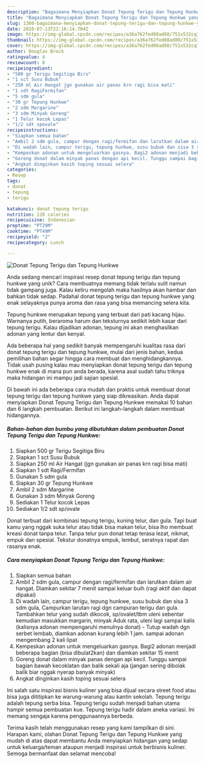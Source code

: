 ```yaml
---
description: "Bagaimana Menyiapkan Donat Tepung Terigu dan Tepung Hunkwe yang Enak"
title: "Bagaimana Menyiapkan Donat Tepung Terigu dan Tepung Hunkwe yang Enak"
slug: 1360-bagaimana-menyiapkan-donat-tepung-terigu-dan-tepung-hunkwe-yang-enak
date: 2020-07-13T22:16:14.704Z
image: https://img-global.cpcdn.com/recipes/a36a762fed08ad80/751x532cq70/donat-tepung-terigu-dan-tepung-hunkwe-foto-resep-utama.jpg
thumbnail: https://img-global.cpcdn.com/recipes/a36a762fed08ad80/751x532cq70/donat-tepung-terigu-dan-tepung-hunkwe-foto-resep-utama.jpg
cover: https://img-global.cpcdn.com/recipes/a36a762fed08ad80/751x532cq70/donat-tepung-terigu-dan-tepung-hunkwe-foto-resep-utama.jpg
author: Douglas Brock
ratingvalue: 4
reviewcount: 8
recipeingredient:
- "500 gr Terigu Segitiga Biru"
- "1 sct Susu Bubuk"
- "250 ml Air Hangat jgn gunakan air panas krn ragi bisa mati"
- "1 sdt RagiFermifan"
- "5 sdm gula"
- "30 gr Tepung Hunkwe"
- "2 sdm Margarine"
- "3 sdm Minyak Goreng"
- "1 Telur kocok Lepas"
- "1/2 sdt spovale"
recipeinstructions:
- "Siapkan semua bahan"
- "Ambil 2 sdm gula, campur dengan ragi/fermifan dan larutkan dalam air hangat. Diamkan sekitar 7 menit sampai keluar buih (ragi aktif dan dapat dipakai)"
- "Di wadah lain, campur terigu, tepung hunkwe, susu bubuk dan sisa 3 sdm gula, Campurkan larutan ragi dgn campuran terigu dan gula. Tambahkan telur yang sudah dikocok, sp/ovalet/tbm uleni sebentar kemudian masukkan margarin, minyak Aduk rata, uleni lagi sampai kalis (kalisnya adonan mempengaruhi menulnya donat) Tutup wadah dgn serbet lembab, diamkan adonan kurang lebih 1 jam. sampai adonan mengembang 2 kali lipat"
- "Kempeskan adonan untuk mengeluarkan gasnya. Bagi2 adonan menjadi beberapa bagian (bisa dibulat2kan) dan diamkan sekitar 15 menit"
- "Goreng donat dalam minyak panas dengan api kecil. Tunggu sampai bagian bawah kecoklatan dan balik sekali aja (jangan sering dibolak balik biar nggak nyerap banyak minyak)"
- "Angkat dinginkan kasih toping sesuai selera"
categories:
- Resep
tags:
- donat
- tepung
- terigu

katakunci: donat tepung terigu 
nutrition: 120 calories
recipecuisine: Indonesian
preptime: "PT29M"
cooktime: "PT49M"
recipeyield: "2"
recipecategory: Lunch

---
```



![Donat Tepung Terigu dan Tepung Hunkwe](https://img-global.cpcdn.com/recipes/a36a762fed08ad80/751x532cq70/donat-tepung-terigu-dan-tepung-hunkwe-foto-resep-utama.jpg)

Anda sedang mencari inspirasi resep donat tepung terigu dan tepung hunkwe yang unik? Cara membuatnya memang tidak terlalu sulit namun tidak gampang juga. Kalau keliru mengolah maka hasilnya akan hambar dan bahkan tidak sedap. Padahal donat tepung terigu dan tepung hunkwe yang enak selayaknya punya aroma dan rasa yang bisa memancing selera kita.

Tepung hunkwe merupakan tepung yang terbuat dari pati kacang hijau. Warnanya putih, beraroma harum dan teksturnya sedikit lebih kasar dari tepung terigu. Kalau dijadikan adonan, tepung ini akan menghasilkan adonan yang lentur dan kenyal.

Ada beberapa hal yang sedikit banyak mempengaruhi kualitas rasa dari donat tepung terigu dan tepung hunkwe, mulai dari jenis bahan, kedua pemilihan bahan segar hingga cara membuat dan menghidangkannya. Tidak usah pusing kalau mau menyiapkan donat tepung terigu dan tepung hunkwe enak di mana pun anda berada, karena asal sudah tahu triknya maka hidangan ini mampu jadi sajian spesial.


Di bawah ini ada beberapa cara mudah dan praktis untuk membuat donat tepung terigu dan tepung hunkwe yang siap dikreasikan. Anda dapat menyiapkan Donat Tepung Terigu dan Tepung Hunkwe memakai 10 bahan dan 6 langkah pembuatan. Berikut ini langkah-langkah dalam membuat hidangannya.

<!--inarticleads1-->

##### Bahan-bahan dan bumbu yang dibutuhkan dalam pembuatan Donat Tepung Terigu dan Tepung Hunkwe:

1. Siapkan 500 gr Terigu Segitiga Biru
1. Siapkan 1 sct Susu Bubuk
1. Siapkan 250 ml Air Hangat (jgn gunakan air panas krn ragi bisa mati)
1. Siapkan 1 sdt Ragi/Fermifan
1. Gunakan 5 sdm gula
1. Siapkan 30 gr Tepung Hunkwe
1. Ambil 2 sdm Margarine
1. Gunakan 3 sdm Minyak Goreng
1. Sediakan 1 Telur kocok Lepas
1. Sediakan 1/2 sdt sp/ovale


Donat terbuat dari kombinasi tepung terigu, kuning telur, dan gula. Tapi buat kamu yang nggak suka telur atau tidak bisa makan telur, bisa lho membuat kreasi donat tanpa telur. Tanpa telur pun donat tetap terasa lezat, nikmat, empuk dan spesial. Tekstur donatnya empuk, lembut, seratnya rapat dan rasanya enak. 

<!--inarticleads2-->

##### Cara menyiapkan Donat Tepung Terigu dan Tepung Hunkwe:

1. Siapkan semua bahan
1. Ambil 2 sdm gula, campur dengan ragi/fermifan dan larutkan dalam air hangat. Diamkan sekitar 7 menit sampai keluar buih (ragi aktif dan dapat dipakai)
1. Di wadah lain, campur terigu, tepung hunkwe, susu bubuk dan sisa 3 sdm gula, Campurkan larutan ragi dgn campuran terigu dan gula. Tambahkan telur yang sudah dikocok, sp/ovalet/tbm uleni sebentar kemudian masukkan margarin, minyak Aduk rata, uleni lagi sampai kalis (kalisnya adonan mempengaruhi menulnya donat) - Tutup wadah dgn serbet lembab, diamkan adonan kurang lebih 1 jam. sampai adonan mengembang 2 kali lipat
1. Kempeskan adonan untuk mengeluarkan gasnya. Bagi2 adonan menjadi beberapa bagian (bisa dibulat2kan) dan diamkan sekitar 15 menit
1. Goreng donat dalam minyak panas dengan api kecil. Tunggu sampai bagian bawah kecoklatan dan balik sekali aja (jangan sering dibolak balik biar nggak nyerap banyak minyak)
1. Angkat dinginkan kasih toping sesuai selera


Ini salah satu inspirasi bisnis kuliner yang bisa dijual secara street food atau bisa juga dititipkan ke warung-warung atau kantin sekolah. Tepung terigu adalah tepung serba bisa. Tepung terigu sudah menjadi bahan utama hampir semua pembuatan kue. Tepung terigu hadir dalam aneka variasi. Ini memang sengaja karena penggunaannya berbeda. 

Terima kasih telah menggunakan resep yang kami tampilkan di sini. Harapan kami, olahan Donat Tepung Terigu dan Tepung Hunkwe yang mudah di atas dapat membantu Anda menyiapkan hidangan yang sedap untuk keluarga/teman ataupun menjadi inspirasi untuk berbisnis kuliner. Semoga bermanfaat dan selamat mencoba!
